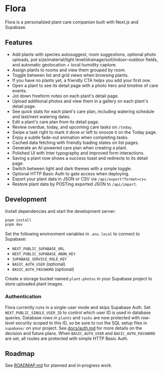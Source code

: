 # Flora

Flora is a personalized plant care companion built with Next.js and Supabase.

## Features

- Add plants with species autosuggest, room suggestions, optional photo uploads, pot size/material/light level/drainage/soil/indoor–outdoor fields, and automatic geolocation + local humidity capture.
- Assign plants to rooms and view them grouped by room.
- Toggle between list and grid views when browsing plants.
- If you have no plants yet, a friendly CTA helps you add your first one.
- Open a plant to see its detail page with a photo hero and timeline of care events.
- Jot down freeform notes on each plant's detail page.
- Upload additional photos and view them in a gallery on each plant's detail page.
- See quick stats for each plant's care plan, including watering schedule and last/next watering dates.
- Edit a plant's care plan from its detail page.
- Review overdue, today, and upcoming care tasks on `/today`.
- Swipe a task right to mark it done or left to snooze it on the Today page.
- Enjoy a subtle fade-out animation when completing tasks.
- Cached data fetching with friendly loading states on list pages.
- Generate an AI-powered care plan when creating a plant.
- Polished UI with Inter typography and improved form interactions.
- Saving a plant now shows a success toast and redirects to its detail page.
- Switch between light and dark themes with a simple toggle.
- Optional HTTP Basic Auth to gate access when deploying.
- Export your plant data in JSON or CSV via `/api/export?format=csv`.
- Restore plant data by POSTing exported JSON to `/api/import`.

## Development

Install dependencies and start the development server:

```bash
pnpm install
pnpm dev
```

Set the following environment variables in `.env.local` to connect to Supabase:

- `NEXT_PUBLIC_SUPABASE_URL`
- `NEXT_PUBLIC_SUPABASE_ANON_KEY`
- `SUPABASE_SERVICE_ROLE_KEY`
- `BASIC_AUTH_USER` (optional)
- `BASIC_AUTH_PASSWORD` (optional)

Create a storage bucket named `plant-photos` in your Supabase project to store uploaded plant images.

### Authentication

Flora currently runs in a single-user mode and skips Supabase Auth. Set
`NEXT_PUBLIC_SINGLE_USER_ID` to control which user ID is used in database
queries. Database rows in `plants` and `tasks` are now protected with
row-level security scoped to this ID, so be sure to run the SQL setup files in
`supabase/` on your project. See [docs/auth.md](docs/auth.md) for more details
on the decision and future plans. When `BASIC_AUTH_USER` and `BASIC_AUTH_PASSWORD`
are set, all routes are protected with simple HTTP Basic Auth.

## Roadmap

See [ROADMAP.md](ROADMAP.md) for planned and in‑progress work.

